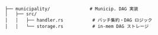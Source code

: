         ├── municipality/               # Municip. DAG 実装
        │   ├── src/
        │   │   ├── handler.rs           # バッチ集約・DAG ロジック
        │   │   └── storage.rs           # in‐mem DAG ストレージ
